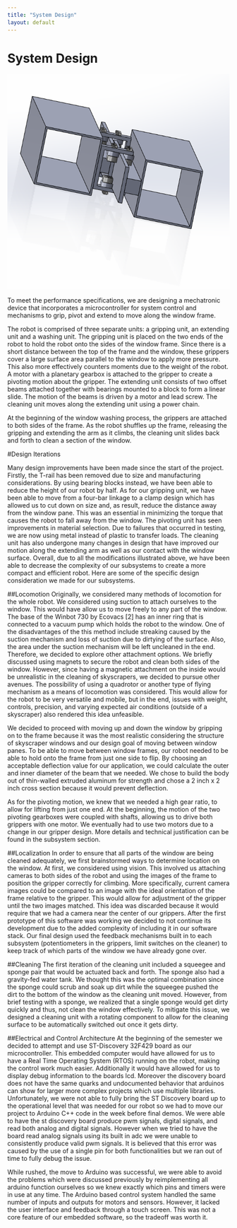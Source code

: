 ```yaml
---
title: "System Design"
layout: default
---
```


# System Design #

<img src="../images/cad.PNG" />

To meet the performance specifications, we are designing a mechatronic device that incorporates a microcontroller for system control and mechanisms to grip, pivot and extend to move along the window frame. 

The robot is comprised of three separate units: a gripping unit, an extending unit and a washing unit. The gripping unit is placed on the two ends of the robot to hold the robot onto the sides of the window frame. Since there is a short distance between the top of the frame and the window, these grippers cover a large surface area parallel to the window to apply more pressure. This also more effectively counters moments due to the weight of the robot. A motor with a planetary gearbox is attached to the gripper to create a pivoting motion about the gripper. The extending unit consists of two offset beams attached together with bearings mounted to a block to form a linear slide. The motion of the beams is driven by a motor and lead screw. The cleaning unit moves along the extending unit using a power chain. 

At the beginning of the window washing process, the grippers are attached to both sides of the frame. As the robot shuffles up the frame, releasing the gripping and extending the arm as it climbs, the cleaning unit slides back and forth to clean a section of the window. 

#Design Iterations 

Many design improvements have been made since the start of the project. Firstly, the T-rail has been removed due to size and manufacturing considerations. By using bearing blocks instead, we have been able to reduce the height of our robot by half. As for our gripping unit, we have been able to move from a four-bar linkage to a clamp design which has allowed us to cut down on size and, as result, reduce the distance away from the window pane. This was an  essential in minimizing the torque that causes the robot to fall away from the window. The pivoting unit has seen improvements in material selection. Due to failures that occurred in testing, we are now using metal instead of plastic to transfer loads. The cleaning unit has also undergone many changes in design that have improved our motion along the extending arm as well as our contact with the window surface. Overall, due to all the modifications illustrated above, we have been able to decrease the complexity of our subsystems to create a more compact and efficient robot. Here are some of the specific design consideration we made for our subsystems. 

##Locomotion
Originally, we considered many methods of locomotion for the whole robot. We considered using suction to  attach ourselves to the window. This would have allow us to move freely to any part of the window. The base of the Winbot 730 by Ecovacs [2] has an inner ring that is connected to a vacuum pump which holds the robot to the window. One of the disadvantages of the this method include streaking caused by the suction mechanism and loss of suction due to dirtying of the surface. Also, the area under the suction mechanism will be left uncleaned in the end. Therefore, we decided to explore other attachment options. We briefly discussed using magnets to secure the robot and clean both sides of the window. However, since having a magnetic attachment on the inside would be unrealistic in the cleaning of skyscrapers, we decided to pursue other avenues. The possibility of using a quadrotor or another type of flying mechanism as a means of locomotion was considered.  This would allow for the robot to be very versatile and mobile, but in the end, issues with weight, controls, precision, and varying expected air conditions (outside of a skyscraper) also rendered this idea unfeasible. 

We decided to proceed with moving up and down the window by gripping on to the frame because it was the most realistic considering the structure of skyscraper windows and our design goal of moving between window panes. To be able to move between window frames, our robot needed to be able to hold onto the frame from just one side to flip. By choosing an acceptable deflection value for our application, we could calculate the outer and inner diameter of the beam that we needed. We chose to build the body out of thin-walled extruded aluminum for strength and chose a 2 inch x 2 inch cross section because it would prevent deflection. 

As for the pivoting motion, we knew that we needed a high gear ratio, to allow for lifting from just one end. At the beginning, the motion of the two pivoting gearboxes were coupled with shafts, allowing us to drive both grippers with one motor. We eventually had to use two motors due to a change in our gripper design. More details and technical justification can be found in the subsystem section.

##Localization 
In order to ensure that all parts of the window are being cleaned adequately, we first brainstormed ways to determine location on the window. At first, we considered using vision. This involved us attaching cameras to both sides of the robot and using the images of the frame to position the gripper correctly for climbing. More specifically, current camera images could be compared to an image with the ideal orientation of the frame relative to the gripper. This would allow for adjustment of the gripper until the two images matched. This idea was discarded because it would require that we had a camera near the center of our grippers.  After the first prototype of this software was working we decided to not continue its development due to the added complexity of including it in our software stack. Our final design used the feedback mechanisms built in to each subsystem (potentiometers in the grippers, limit switches on the cleaner) to keep track of which parts of the window we have already gone over.

##Cleaning
The first iteration of the cleaning unit included a squeegee and sponge pair that would be actuated back and forth. The sponge also had a gravity-fed water tank. We thought this was the optimal combination since the sponge could scrub and soak up dirt while the squeegee pushed the dirt to the bottom of the window as the cleaning unit moved. However, from brief testing with a sponge, we realized that a single sponge would get dirty quickly and thus, not clean the window effectively. To mitigate this issue, we designed a cleaning unit with a rotating component to allow for the cleaning surface to be automatically switched out once it gets dirty. 

##Electrical and Control Architecture
At the beginning of the semester we decided to attempt and use ST-Discovery 32F429 board as our microcontroller.  This embedded computer would have allowed for us to have a Real Time Operating System (RTOS) running on the robot, making the control work much easier.  Additionally it would have allowed for us to display debug information to the boards lcd.  Moreover the discovery board does not have the same quarks and undocumented behavior that  arduinos can show for larger more complex projects which use multiple libraries. Unfortunately, we were not able to fully bring the ST Discovery board up to the operational level that was needed for our robot so we had to move our project to Arduino C++ code in the week before final demos.  We were able to have the st discovery board produce pwm signals, digital signals, and read both analog and digital signals.  However when we tried to have the board read analog signals using its built in adc we were unable to consistently produce valid pwm signals.  It is believed that  this error was caused by the use of a single pin for both functionalities but we ran out of time to fully debug the issue.

While rushed, the move to Arduino was successful, we were able to avoid the problems which were discussed previously by reimplementing all arduino function ourselves so we knew exactly which pins and timers were in use at any time.  The Arduino based control system handled the same number of inputs and outputs for motors and sensors. However, it lacked the user interface and feedback through a touch screen. This was not a core feature of our embedded software, so the tradeoff was worth it.




